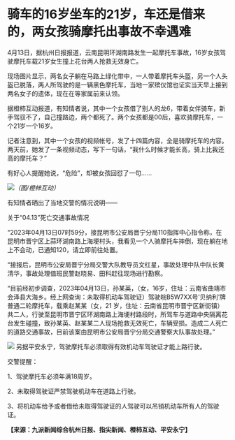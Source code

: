 # 骑车的16岁坐车的21岁，车还是借来的，两女孩骑摩托出事故不幸遇难

4月13日，据杭州日报报道，云南昆明环湖南路发生一起摩托车事故，16岁女孩驾驶摩托车载21岁女生撞上花台两人抢救无效身亡。

现场图片显示，两名女子躺在马路上绿化带中，一人带着摩托车头盔，另一个人头盔已脱落，两人所驾驶的是一辆黑色摩托车，当地一家殡仪馆也证实当天早上接到两名女子的遗体，现在在等家属前来认领。

据橙柿互动报道，有知情者说，其中一个女孩借了别人的龙6，带着女伴骑车，新手驾驭不了，自己撞路边，两个都死了。两个女孩都是00后，喜欢骑摩托车，一个21岁一个16岁。

记者注意到，其中一个女孩的视频帐号，发了十四篇内容，全是骑摩托车的内容。两天前，她发了一条视频动态，写下一句话，“我什么时候才能长高，骑上比我还高的摩托车？”

有好心人提醒她说，“危险”，却被女孩回怼了一句……

![](https://inews.gtimg.com/om_bt/OpkFSTE0OsNh3lwFMiZcv_nJF7tkveOcWTREMn__EnY2kAA/1000)_（图/橙柿互动）_

有知情者晒出了当地交警的情况说明——

关于“04.13”死亡交通事故情况

“2023年04月13日07时59分，接昆明市公安局晋宁分局110指挥中心指令称，在昆明市晋宁区上蒜环湖南路上海埂村头，我看见一个人骑摩托车摔倒，现在躺在地上不会动，已通知120，请立即前往处置。

“接报后，昆明市公安局晋宁分局交警大队教导员文红星，事故处理中队中队长黄清华，事故处理值班民警赵晓易、田科赶往现场进行勘察。

“目前经初步调查，2023年04月13日，孙某英，（女，16岁，住址：云南省曲靖市会泽县大海乡。经上网查询：未取得机动车驾驶证）驾驶皖B5W7XX号‘贝纳利’牌普通二轮摩托车，载乘赵某某（女，21
岁，住址：云南省昆明市晋宁区新街镇）共二人，行驶至昆明市晋宁区环湖南路上海埂村路段时，所驾车与道路中央隔离花台发生碰撞，致孙某英、赵某某二人现场抢救无效死亡，车辆受损。造成二人死亡的道路交通事故，目前该案由昆明市公安局晋宁分局交通警察大队事故处理。”

![](https://inews.gtimg.com/om_bt/OFv0xFLIX2NI3no2VktVrtbhzYLAieThYyBEvAPsyGSccAA/1000)
另据平安永宁，驾驶摩托车必须取得有效机动车驾驶证才能上路行驶。

交警提醒：

1、驾驶摩托车必须年满18周岁。

2、未取得驾驶证严禁驾驶机动车在道路上行驶。

3、将机动车给予或者借给未取得驾驶证的人驾驶可以吊销机动车所有人的驾驶证。

**【来源：九派新闻综合杭州日报、指尖新闻、橙柿互动、平安永宁】**

